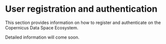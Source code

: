 # User registration and authentication

This section provides information on how to register and authenticate on the Copernicus Data Space Ecosystem.


Detailed information will come soon.

